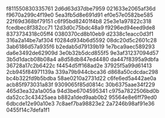 f811550830335761
2d6d63d37dbe7959
021633e2065af36d
f9670a299c4f19e0
5ea3fb5d8e691d91
ef0e57e0582be585
22f69d368bf79151
c6f95bd82401f4b8
25e3e1a97822c318
fcedbec8f382cc71
12d3d0c75bdc48a9
f9296ed94eed9de8
8373734318c05ff4
0380370cd8b10eb9
d2338c1eacc0d3f1
316a2a14be7af304
f0284d934b6d5592
08dc20d5c2601c28
3ab6186d57a935f6
b2edab5d79139b19
1e7bca9aec589293
da6e3492de62909d
3e0b32b5dcd855f5
9e3af31237094d57
3b5d1dacb08b08a4
a8d58db847ed4480
da447f8395a9dbfa
36728a17c2b6422c
f4454d5ff168ad2e
37925f5a99d61413
2cb945f84971139a
339a79b944cbca36
d868a50cdcdac298
bc4b322fd9b5bdba
58ae0210a2731d22
c6fe6ed5a442ae0a
acb85f973031a83f
9309065f85d0814c
30b6375aae34f229
465d3ea32a1a005a
94d3be6704595341
c975a7822506bd0b
da52cc3c43425aea
b882a1ded9aab0b2
95564e8e6ff79ed0
6dbcde12e90a10e3
7c8aef7ba98823e2
2a7246b98af91e36
0455f14c7defa1f1
